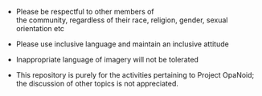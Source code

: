 -   Please be respectful to other members of
    the community, regardless of their race, religion, gender, sexual
    orientation etc

-   Please use inclusive language and maintain an inclusive attitude

-   Inappropriate language of imagery will not be tolerated 

-   This repository is purely for the activities pertaining to Project OpaNoid;
    the discussion of other topics is not appreciated.
